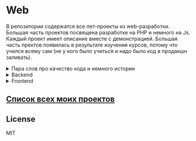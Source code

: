 # Web

В репозитории содержатся все пет-проекты из web-разработки. Большая часть  проектов посвящена разработке на PHP и немного на Js. Каждый проект имеет описание вместе с демонстрацией. Большая часть пректов появилась в результате изучения курсов, потому что учился всему сам (не у кого было учиться и надо было код в продакшн заливать).

<details>
  <summary>Пара слов про качество кода и немного истории</summary>
  

  Web-разработка стала для меня одной из любимых сфер программирования с декабря 2017 г. До этого пробовал себя компьютерном зрении, машинном обучении - не зацепила меня магия математики. С/С++, Java, Python - языки оставшиеся для меня в прошлом, так как решаемые задачи меня не зацепили. 
  
  Коммерческой разработкой начал заниматься с мая 2018 совмещая с учёбой в вузе. В период учёбы кодил как мог, применяя в бою недавно прочитанное или что-то нарушающее принципы хорошего кода.
  
  Серъёзной разработкой с контролем качества кода я смог только в сентябре 2019 после выпуска из вуза смены пары мест работы. Full-time я работал как Flutter-разработчик в [Progressive Mobile][Pmobi] до конца 2019, где применялась Clean архитектура. 
  
  Моё мировозрение изменилось. Чочется весь свой старый код переписать, но мои знания архитектуры применимы к задачам мобильной разработки. У backend на PHP есть своя специфика помноженная на реализации с помощью конкретных инструментов. В итоге получается не самый простой вопрос требующий знания инструмента реализации и теории. Я вижу, чувствую проблемные места в коде, но хорошее и проверенное решение не могу предложить, есть только непроверенные эксперементальные решения.
  
   Стараюсь самостоятельно учиться даже если отсутвует опытный разработчик,рок-звезда, мастер, сенпай, ментор. Сейчас учу Laravel  с последующей практикой паттернов проектирования (нашёл классный курс выходящий ещё совмешающий постепенное написание нормального кода и архитектуру). Эта стратегия позволят постепенно закрыть большое количество вопросов о существующих практиках в языке и познать интересующий инструмент.
   
</details>  



<details>
  <summary>Backend</summary>
  
 #### Чистое PHP

  |месяц.год создания |Название                                    | Docker |Db         |Завершённость     |
  |-------------------|--------------------------------------------|--------|-----------|------------------|
  |12.2017            |[First site][PurePHPFirstSite]              |-       | Mysql     |:white_check_mark:|
  |05.2018            |[Vedomost][PurePHPVedomost]                 |-       | Mysql     |:white_check_mark:|
  |04.2019            |[Bad SPA][BadSPA]                           |-       | Mysql     |:skull_and_crossbones:|
  |07.2019            |[Sandbox][PurePHPSandbox]                   |-       | Mysql     |:white_check_mark:|
  |07.2019            |[Sandbox PostgreSQL][HandbookPostgresql]    |+       | PostgreSQL|:white_check_mark:|
  |08.2019            |[Mail checker][MailCheck]                   |+       | -         |:white_check_mark:|
  |01.2020            |[Shvec patterns][ShvecTheory]               |+       | -         ||
  |01.2020            |[Drafts][Drafts]                            |-       | -         ||
  
 #### Symfony
  
  |месяц.год создания |Название                      | Docker |Db         |Завершённость     |
  |-------------------|------------------------------|--------|-----------|------------------|
  |05.2018            |[News CRUD][SymphonyNewsCrud] |-       | Mysql     |:white_check_mark:|

 #### Bitrix
  
  |месяц.год период создания |Название                      |Завершённость     |
  |--------------------------|------------------------------|------------------|
  |05.2018 - 07.2019         |[Bitrix samples][Bitrix]      |:white_check_mark:|

 #### ZF1
  
  |месяц.год создания |Название                      | Docker |Db         |Завершённость     |
  |-------------------|------------------------------|--------|-----------|------------------|
  |02.2019            |[Theory][ZfTherory]           |-       | Mysql     |:white_check_mark:|

####  Laravel
  
  |месяц.год создания |Название                                           | Docker |Db         |Завершённость     |
  |-------------------|---------------------------------------------------|--------|-----------|------------------|
  |07.2019            |[Eliseev master class][EliseevLaravelMasterClass]  |+       |PostrgreSQL|:skull_and_crossbones:|
  |01.2020            |[Afanasyev season 1][AfanasyevSeason1]             |-       | Mysql     |:white_check_mark:|
  |01.2020            |[Afanasyev season 2][AfanasyevSeason2]             |-       | Mysql     ||
  |01.2020            |[Afanasyev patterns][AfanasyevPatterns]            |-       | Mysql     ||

####  Yii2
  
  |месяц.год создания |Название                       | Docker |Db         |Завершённость     |
  |-------------------|------------------------------ |--------|-----------|------------------|
  |08.2019            |[Theory][Yii2Theory]           |+       | Mysql     |:white_check_mark:|
  |01.2020            |[Practice][Yii2Practice]       |-       | Mysql     |:white_check_mark:|

</details>  

<details>
  <summary>Frontend</summary>
  
  Для меня frontend является дополнительным, но обязательным умением. В моём опыте коммерческой работе были я исполнял роль backend-разработчика, так что почти всегда я имел готовую вёрстку или существующий проект из-за чего создание чего я не концентрировался на создании уникального UI. 
  
 В ходе работы я естественно сталкивался с js, jquery, bootstrap, по мере необходимости самообразовывался и применял знания на практике для заказчика. Изучение React (в свободное время) не только открывала новые и незаменимые на сегодняшний день инструменты являющиеся стандратом де-факто, но и знакомила с архитектурами управления состояними в UI-компонентах. Так уж получилось, что [курс по React][ReactCourse], который я покупал он дополнялся постоянно, поэтому есть значительные перерывы. Курс мне понравился очень сильно, так как действительно помог понять основы React без ментора. Не знание TS - это ерунда, так как синтаксис Dart и TS схожи.
 
 В таблице представлены все мои пет-проекты, которые можно строго отнести к frontend-разработке.
  
  |месяц.год создания |Название                      | Js                       |CSS         |Завершённость     |
  |-------------------|------------------------------|--------------------------|------------|------------------|
  |02.2019            |[ToDo][ToDo]                  |React                     | Bootstrap  |:white_check_mark:|
  |02.2019            |[Star Wars wiki][StarWarsWiki]|React + HOC               | Bootstrap  |:white_check_mark:|
  |07.2019            |[Re store][ReStore]           |React + HOC + Redux       | Bootstrap  |:white_check_mark:|
  |08.2019            |[Form websocket][FormWS]      |pure js                   | Bootstrap  |:white_check_mark:|
  |01.2020            |[Sandbox build][SandboxBuild] |pure js + babel + webpack | SCSS       |:white_check_mark:|
  |01.2020            |[React hooks][ReactHooks]     |React hooks               | Bootstrap  |:white_check_mark:|

</details>   


## [Список всех моих проектов][ListAllMyProject]

License
----
MIT

[Pmobi]:<https://pmobi.ru/>

[PurePHPFirstSite]:<https://github.com/iebrosalin/public_web/tree/backend/pure_php/first_site>
[PurePHPVedomost]:<https://github.com/iebrosalin/public_web/tree/backend/pure_php/vedomost>
[BadSPA]:<https://github.com/iebrosalin/public_web/tree/backend/pure_php/bad_spa>
[PurePHPSandbox]:<https://github.com/iebrosalin/public_web/tree/backend/pure_php/sandbox>
[MailCheck]:<https://github.com/iebrosalin/public_web/tree/backend/pure_php/mail_check>
[HandbookPostgresql]:<https://github.com/iebrosalin/public_web/tree/backend/pure_php/handbook_postgresql>
[ShvecTheory]:<https://github.com/iebrosalin/public_web/tree/backend/theory/shvec>
[Drafts]:<https://github.com/iebrosalin/public_web/tree/backend/pure_php/drafts>

[EliseevLaravelMasterClass]:<https://github.com/iebrosalin/public_web/tree/backend/laravel/afanasyev/season1>
[AfanasyevSeason1]:<https://github.com/iebrosalin/public_web/tree/backend/laravel/afanasyev/season1>
[AfanasyevSeason2]:<https://github.com/iebrosalin/public_web/tree/backend/laravel/afanasyev/season2>
[AfanasyevPatterns]:<https://github.com/iebrosalin/public_web/tree/backend/laravel/afanasyev/patterns>

[Yii2Theory]:<https://github.com/iebrosalin/public_web/tree/backend/yii2/theory>
[Yii2Practice]:<https://github.com/iebrosalin/public_web/tree/backend/yii2/practice>

[ZfTherory]:<https://github.com/iebrosalin/public_web/tree/backend/zf/theory>

[Bitrix]:<https://github.com/iebrosalin/public_web/tree/backend/bitrix>
[SymphonyNewsCrud]:<https://github.com/iebrosalin/public_web/tree/backend/symphony/news_crud_panel>

[FormWS]:<https://github.com/iebrosalin/public_web/tree/frontend/form_websocket>
[ToDo]:<https://github.com/iebrosalin/public_web/tree/frontend/react/bura/todo>
[StarWarsWiki]:<https://github.com/iebrosalin/public_web/tree/frontend/react/bura/star-wars-db>
[ReStore]:<https://github.com/iebrosalin/public_web/tree/frontend/react/bura/re-store>
[SandboxBuild]:<https://github.com/iebrosalin/public_web/tree/frontend/sandbox-build>
[ReactHooks]:<https://github.com/iebrosalin/public_web/tree/frontend/react/bura/hooks>

[ListAllMyProject]:<https://github.com/iebrosalin/all_public_projects>
[ReactCourse]:<https://www.udemy.com/course/pro-react-redux/>
